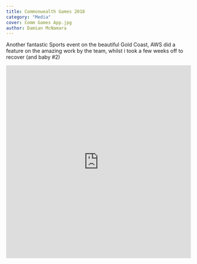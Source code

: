 ```yaml
---
title: Commonwealth Games 2018
category: "Media"
cover: Comm Games App.jpg
author: Damian McNamara
---
```


Another fantastic Sports event on the beautiful Gold Coast, AWS did a feature on the amazing work by the team, whilst i took a few weeks off to recover (and baby #2)
<iframe src="https://www.linkedin.com/embed/feed/update/urn:li:share:6433811572036075520" height="525" width="504" frameborder="0" allowfullscreen="" title="Embedded post"></iframe>